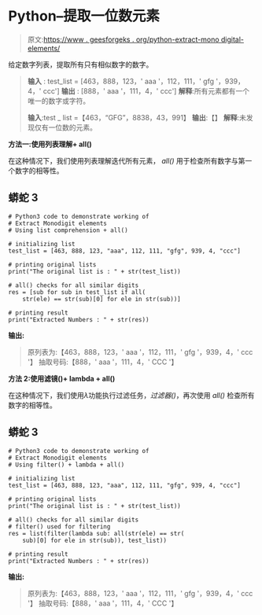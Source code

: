 # Python–提取一位数元素

> 原文:[https://www . geesforgeks . org/python-extract-mono digital-elements/](https://www.geeksforgeeks.org/python-extract-monodigit-elements/)

给定数字列表，提取所有只有相似数字的数字。

> **输入** : test_list = [463，888，123，' aaa '，112，111，' gfg '，939，4，' ccc']
> **输出** : [888，' aaa '，111，4，' ccc']
> **解释**:所有元素都有一个唯一的数字或字符。
> 
> **输入**:test _ list =【463，“GFG”，8838，43，991】
> **输出**:【】
> **解释**:未发现仅有一位数的元素。

**方法一:使用列表理解+ all()**

在这种情况下，我们使用列表理解迭代所有元素， *all()* 用于检查所有数字与第一个数字的相等性。

## 蟒蛇 3

```
# Python3 code to demonstrate working of
# Extract Monodigit elements
# Using list comprehension + all()

# initializing list
test_list = [463, 888, 123, "aaa", 112, 111, "gfg", 939, 4, "ccc"]

# printing original lists
print("The original list is : " + str(test_list))

# all() checks for all similar digits
res = [sub for sub in test_list if all(
    str(ele) == str(sub)[0] for ele in str(sub))]

# printing result
print("Extracted Numbers : " + str(res))
```

**输出:**

> 原列表为:【463，888，123，' aaa '，112，111，' gfg '，939，4，' ccc '】
> 抽取号码:【888，' aaa '，111，4，' CCC '】

**方法 2:使用滤镜()+ lambda + all()**

在这种情况下，我们使用*λ*功能执行过滤任务，*过滤器()*，再次使用 *all()* 检查所有数字的相等性。

## 蟒蛇 3

```
# Python3 code to demonstrate working of
# Extract Monodigit elements
# Using filter() + lambda + all()

# initializing list
test_list = [463, 888, 123, "aaa", 112, 111, "gfg", 939, 4, "ccc"]

# printing original lists
print("The original list is : " + str(test_list))

# all() checks for all similar digits
# filter() used for filtering
res = list(filter(lambda sub: all(str(ele) == str(
    sub)[0] for ele in str(sub)), test_list))

# printing result
print("Extracted Numbers : " + str(res))
```

**输出:**

> 原列表为:【463，888，123，' aaa '，112，111，' gfg '，939，4，' ccc '】
> 抽取号码:【888，' aaa '，111，4，' CCC '】